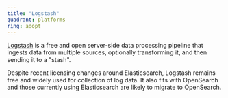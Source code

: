 ```yaml
---
title: "Logstash"
quadrant: platforms
ring: adopt
---
```


[Logstash](https://www.elastic.co/logstash/) is a free and open server-side data
processing pipeline that ingests data from multiple sources,
optionally transforming it, and then sending it to a "stash".

Despite recent licensing changes around Elasticsearch, Logstash remains free and widely
used for collection of log data. It also fits with OpenSearch and those currently
using Elasticsearch are likely to migrate to OpenSearch.
